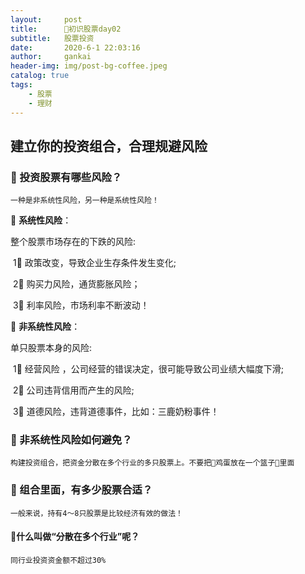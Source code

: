 ```yaml
---
layout:     post
title:      🌟初识股票day02
subtitle:   股票投资
date:       2020-6-1 22:03:16
author:     gankai
header-img: img/post-bg-coffee.jpeg
catalog: true
tags:
    - 股票
    - 理财
---
```

## 建立你的投资组合，合理规避风险



### 🌈 投资股票有哪些风险？

`一种是非系统性风险，另一种是系统性风险！`

📌 **系统性风险**：

整个股票市场存在的下跌的风险:

​		1⃣️ 政策改变，导致企业生存条件发生变化;

​		2⃣️ 购买力风险，通货膨胀风险；

​		3⃣️ 利率风险，市场利率不断波动！

📌 **非系统性风险**：

单只股票本身的风险:

​		1⃣️ 经营风险 ，公司经营的错误决定，很可能导致公司业绩大幅度下滑;

​		2⃣️  公司违背信用而产生的风险;

​		3⃣️ 道德风险，违背道德事件，比如：三鹿奶粉事件！

###  🌈 非系统性风险如何避免？

`构建投资组合，把资金分散在多个行业的多只股票上。不要把🥚鸡蛋放在一个篮子🧺里面`

### 🌈 组合里面，有多少股票合适？

`一般来说，持有4～8只股票是比较经济有效的做法！`

#### 🌈什么叫做“分散在多个行业”呢？

`同行业投资资金额不超过30%`





